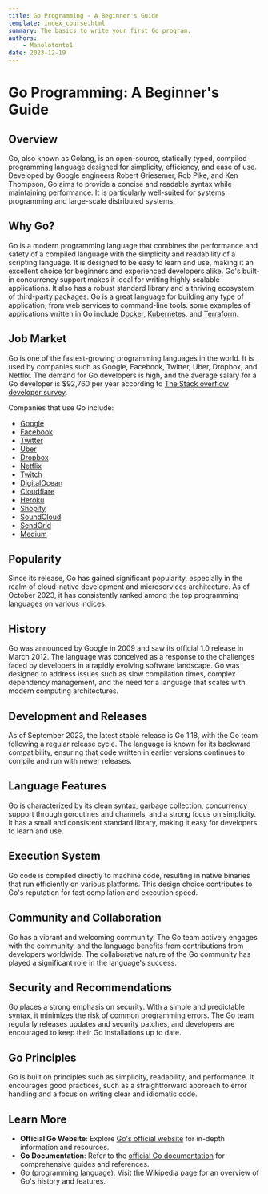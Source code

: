 ```yaml
---
title: Go Programming - A Beginner's Guide
template: index_course.html
summary: The basics to write your first Go program.
authors:
    - Manolotonto1
date: 2023-12-19
---
```


# Go Programming: A Beginner's Guide

## Overview
Go, also known as Golang, is an open-source, statically typed, compiled programming language designed for simplicity, efficiency, and ease of use. Developed by Google engineers Robert Griesemer, Rob Pike, and Ken Thompson, Go aims to provide a concise and readable syntax while maintaining performance. It is particularly well-suited for systems programming and large-scale distributed systems.

## Why Go?
Go is a modern programming language that combines the performance and safety of a compiled language with the simplicity and readability of a scripting language. It is designed to be easy to learn and use, making it an excellent choice for beginners and experienced developers alike. Go's built-in concurrency support makes it ideal for writing highly scalable applications. It also has a robust standard library and a thriving ecosystem of third-party packages. Go is a great language for building any type of application, from web services to command-line tools. some examples of applications written in Go include [Docker](https://www.docker.com/), [Kubernetes](https://kubernetes.io/), and [Terraform](https://www.terraform.io/).

## Job Market
Go is one of the fastest-growing programming languages in the world. It is used by companies such as Google, Facebook, Twitter, Uber, Dropbox, and Netflix. The demand for Go developers is high, and the average salary for a Go developer is $92,760 per year according to [The Stack overflow developer survey](https://survey.stackoverflow.co/2023/#technology-top-paying-technologies).

Companies that use Go include:

- [Google](https://www.google.com/)
- [Facebook](https://www.facebook.com/)
- [Twitter](https://twitter.com/)
- [Uber](https://www.uber.com/)
- [Dropbox](https://www.dropbox.com/)
- [Netflix](https://www.netflix.com/)
- [Twitch](https://www.twitch.tv/)
- [DigitalOcean](https://www.digitalocean.com/)
- [Cloudflare](https://www.cloudflare.com/)
- [Heroku](https://www.heroku.com/)
- [Shopify](https://www.shopify.com/)
- [SoundCloud](https://soundcloud.com/)
- [SendGrid](https://sendgrid.com/)
- [Medium](https://medium.com/)
## Popularity
Since its release, Go has gained significant popularity, especially in the realm of cloud-native development and microservices architecture. As of October 2023, it has consistently ranked among the top programming languages on various indices.

## History
Go was announced by Google in 2009 and saw its official 1.0 release in March 2012. The language was conceived as a response to the challenges faced by developers in a rapidly evolving software landscape. Go was designed to address issues such as slow compilation times, complex dependency management, and the need for a language that scales with modern computing architectures.

## Development and Releases
As of September 2023, the latest stable release is Go 1.18, with the Go team following a regular release cycle. The language is known for its backward compatibility, ensuring that code written in earlier versions continues to compile and run with newer releases.

## Language Features
Go is characterized by its clean syntax, garbage collection, concurrency support through goroutines and channels, and a strong focus on simplicity. It has a small and consistent standard library, making it easy for developers to learn and use.

## Execution System
Go code is compiled directly to machine code, resulting in native binaries that run efficiently on various platforms. This design choice contributes to Go's reputation for fast compilation and execution speed.

## Community and Collaboration
Go has a vibrant and welcoming community. The Go team actively engages with the community, and the language benefits from contributions from developers worldwide. The collaborative nature of the Go community has played a significant role in the language's success.

## Security and Recommendations
Go places a strong emphasis on security. With a simple and predictable syntax, it minimizes the risk of common programming errors. The Go team regularly releases updates and security patches, and developers are encouraged to keep their Go installations up to date.

## Go Principles
Go is built on principles such as simplicity, readability, and performance. It encourages good practices, such as a straightforward approach to error handling and a focus on writing clear and idiomatic code.

## Learn More
- **Official Go Website**: Explore [Go's official website](https://golang.org/) for in-depth information and resources.
- **Go Documentation**: Refer to the [official Go documentation](https://golang.org/doc/) for comprehensive guides and references.
- [Go (programming language)](https://en.wikipedia.org/wiki/Go_(programming_language)): Visit the Wikipedia page for an overview of Go's history and features.